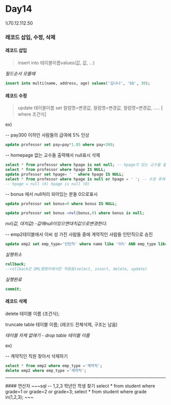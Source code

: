 # Day14
\\\\70.12.112.50
### 레코드 삽입, 수정, 삭제
#### 레코드 삽입
>insert into 테이블이름values(값, 값, ...)<br>

*필드순서 모를때*
~~~sql
insert into multi(name, address, age) values('김나나', 'bb', 30);
~~~

#### 레코드 수정
>update 테이블이름
set 컬럼명=변경값, 컬럼명=변경값, 컬럼명=변경값, .....
[ where 조건식]

ex)

-- pay300 이하인 사람들의 급여에 5% 인상
~~~sql
update professor set pay=pay*1.05 where pay<300;
~~~
-- homepage 없는 교수들 출력해서 null표시 삭제
~~~sql
select * from professor where hpage is not null; -- hpage가 있는 교수들 출력하기
select * from professor where hpage IS NULL;
update professor set hpage= ' ' where hpage IS NULL;
select * from professor where hpage is null or hpage = ' '; -- 수정 후에 홈페이지 없는 사람들 찾기
-- hpage = null (X) hpage is null (O)
~~~
-- bonus 에서 null처리 되어있는 분들 0으로표시
~~~sql
update professor set bonus=0 where bonus IS NULL;
~~~
~~~sql
update professor set bonus =nvl(bonus,0) where bonus is null;
~~~
*nvl(값, 대치값) -값에null이있으면대치값으로변경한다.*

-- emp2테이블에서 이씨 성 가진 사람들 중에 계약직인 사람들 인턴직으로 승진
~~~sql
update emp2 set emp_type='인턴직' where name like '이%' AND emp_type like '계약직';
~~~

*실행취소*
~~~sql
rollback;
--rollback은 DML명령어에서만 적용됨(select, insert, delete, update)
~~~
*실행완료*
~~~sql
commit;
~~~

#### 레코드 삭제
delete 테이블 이름 (조건식);

truncate table 테이블 이름; (레코드 전체삭제, 구조는 남음)

*테이블 자체 없애기 - drop table 테이블 이름*

ex)

-- 계약직인 직원 찾아서 삭제하기
~~~sql
select * from emp2 where emp_type ='계약직';
delete emp2 where emp_type ='계약직';
~~~

<hr>
#### 연산자
~~~sql
-- 1,2,3 학년인 학생 찾기
select * from student where grade=1 or grade=2 or grade=3;
select * from  student where grade in(1,2,3);
~~~
